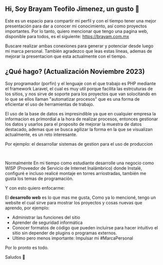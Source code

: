 ## Hi, Soy Brayam Teofilo Jimenez, un gusto 👋

Este es un espacio para compartir mi perfil y con el tiempo tener una mejor presentación para dar a conocer mi conocimiento, así como proyectos importantes.
Por lo tanto, quiero mencionar que tengo una pagina web, disponible para todos, es el siguiente: https://brayam.com.mx

Buscare realizar ambas conexiones para generar y potenciar desde luego mi marca personal. 
También agradezco que leas estas líneas, ademas de mejorar la presentacion que esta actualmente con el tiempo.

## ¿Qué hago? (Actualización Noviembre 2023)

<p>Soy programador (porfin) y el lenguaje con el que trabajo es PHP mediante el framework  Laravel, el cual es muy util porque facilita las estrcuturas de los sitios, y nos sirve de soporte para los proyectos que van solocitando en lo que se ellos llaman "automatizar procesos" que es una forma de eficientar el uso de herramientas de trabajo. </p>
<p>El uso de la base de datos es impresindible ya que en cualquier empresa la informacion es primordial a la hora de realizar procesos, entonces gestionar los datos y usarlos para el proposito de mejorar la muestra de datos destacado, ademas que se busca agilizar la forma en la que se visualizan actualmente, es un reto interesante.</p>
<p>Por ejemplo: el desarrollar sistemas de gestion para el uso de produccion</p>
<br>
<p> Normalmente En mi tiempo como estudiante desarrolle una negocio como WISP (Proveedor de Servicio de Internet Inalámbrico) donde Instalé, configuré e incluso realicé montaje en torres arriostradas, también me gusta los temas de programación. </p>
<p>Y con esto quiero enfocarme:</p> 
<p>El <strong>desarrollo web</strong> es lo que mas me gusta, Como ya lo mencioné, tengo un website el cual sirve para mostrar los proyectos y cosas nuevas que aprendo, por ejemplo: </p>

-	Administrar las funciones del sitio
-	Aprender de seguridad informática
-	Conocer formatos de código que pueden incluirse para hacer intuitivo el sitio sin depender de plugins o programas externos. 
-	Ultimo pero menos importante: Impulsar mi #MarcaPersonal


Por lo pronto es todo. 

Saludos 👋



<!--
**BraTeoMX/BraTeoMX** is a ✨ _special_ ✨ repository because its `README.md` (this file) appears on your GitHub profile.

Here are some ideas to get you started:

- 🔭 I’m currently working on ...
- 🌱 I’m currently learning ...
- 👯 I’m looking to collaborate on ...
- 🤔 I’m looking for help with ...
- 💬 Ask me about ...
- 📫 How to reach me: ...
- 😄 Pronouns: ...
- ⚡ Fun fact: ...
-->

